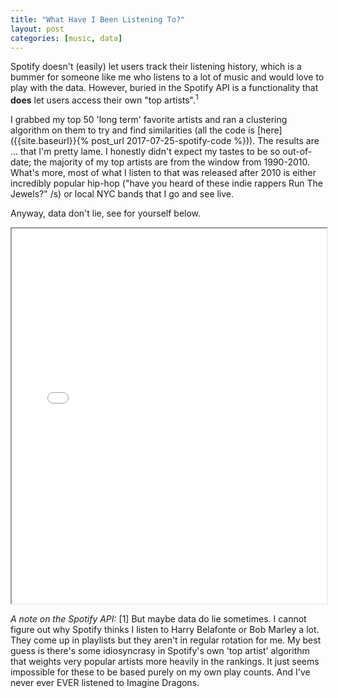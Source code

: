 ```yaml
---
title: "What Have I Been Listening To?"
layout: post
categories: [music, data]
---
```


Spotify doesn't (easily) let users track their listening history, which is a bummer for someone like me who listens to a lot of music and would love to play with the data. However, buried in the Spotify API is a functionality that **does** let users access their own "top artists".<sup>1</sup>

I grabbed my top 50 'long term' favorite artists and ran a clustering algorithm on them to try and find similarities (all the code is [here]({{site.baseurl}}{% post_url 2017-07-25-spotify-code %})). The results are ... that I'm pretty lame. I honestly didn't expect my tastes to be so out-of-date; the majority of my top artists are from the window from 1990-2010. What's more, most of what I listen to that was released after 2010 is either incredibly popular hip-hop ("have you heard of these indie rappers Run The Jewels?" /s) or local NYC bands that I go and see live.

Anyway, data don't lie, see for yourself below.


<iframe src='{{site.baseurl}}/spotify_cluster_output.html' height = "600px" width="100%">
</iframe>

*A note on the Spotify API:*
[1] But maybe data do lie sometimes. I cannot figure out why Spotify thinks I listen to Harry Belafonte or Bob Marley a lot. They come up in playlists but they aren't in regular rotation for me. My best guess is there's some idiosyncrasy in Spotify's own 'top artist' algorithm that weights very popular artists more heavily in the rankings. It just seems impossible for these to be based purely on my own play counts. And I've never ever EVER listened to Imagine Dragons.
